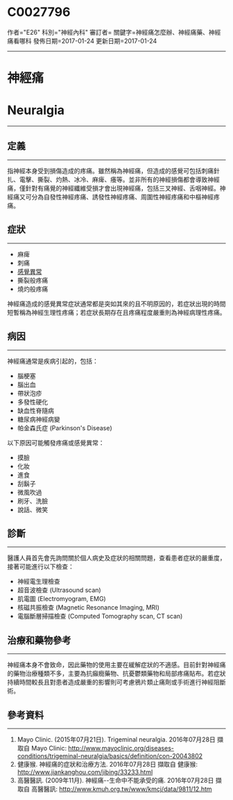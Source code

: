 # C0027796
作者="E26"
科別="神經內科"
審訂者=
關鍵字=神經痛怎麼辦、神經痛藥、神經痛看哪科
發佈日期=2017-01-24
更新日期=2017-01-24

----------
# 神經痛
# Neuralgia
----------
## 定義
----------

指神經本身受到損傷造成的疼痛。雖然稱為神經痛，但造成的感覺可包括刺痛針扎、電擊、撕裂、灼熱、冰冷、麻痺、癢等。並非所有的神經損傷都會導致神經痛，僅針對有痛覺的神經纖維受損才會出現神經痛，包括三叉神經、舌咽神經。神經痛又可分為自發性神經疼痛、誘發性神經疼痛、周圍性神經疼痛和中樞神經疼痛。

## 症狀
----------
- 麻痺
- 刺痛
- [感覺異常](C0030554)
- 撕裂般疼痛
- 燒灼般疼痛

神經痛造成的感覺異常症狀通常都是突如其來的且不明原因的，若症狀出現的時間短暫稱為神經生理性疼痛；若症狀長期存在且疼痛程度嚴重則為神經病理性疼痛。

## 病因
----------

神經痛通常是疾病引起的，包括：

- 腦梗塞
- 腦出血
- 帶狀泡疹
- 多發性硬化
- 缺血性脊隨病
- 糖尿病神經病變
- 帕金森氏症 (Parkinson's Disease)

以下原因可能觸發疼痛或感覺異常：

- 摸臉
- 化妝
- 進食
- 刮鬍子
- 微風吹過
- 刷牙、洗臉
- 說話、微笑
## 診斷
----------

醫護人員首先會先詢問關於個人病史及症狀的相關問題，查看患者症狀的嚴重度，接著可能進行以下檢查：

- 神經電生理檢查
- 超音波檢查 (Ultrasound scan)
- 肌電圖 (Electromyogram, EMG)
- 核磁共振檢查 (Magnetic Resonance Imaging, MRI)
- 電腦斷層掃描檢查 (Computed Tomography scan, CT scan)
## 治療和藥物參考
----------

神經痛本身不會致命，因此藥物的使用主要在緩解症狀的不適感。目前針對神經痛的藥物治療種類不多，主要為抗癲癇藥物、抗憂鬱類藥物和局部疼痛貼布。若症狀持續時間較長且對患者造成嚴重的影響則可考慮鴉片類止痛劑或手術進行神經阻斷術。

## 參考資料
----------
1. Mayo Clinic. (2015年07月21日). Trigeminal neuralgia. 2016年07月28日 擷取自 Mayo Clinic:
  http://www.mayoclinic.org/diseases-conditions/trigeminal-neuralgia/basics/definition/con-20043802
2. 健康猴. 神經痛的症狀和治療方法. 2016年07月28日 擷取自 健康猴:
  http://www.jiankanghou.com/jibing/33233.html
3. 高醫醫訊. (2009年11月). 神經痛--生命中不能承受的痛. 2016年07月28日 擷取自 高醫醫訊:
  http://www.kmuh.org.tw/www/kmcj/data/9811/12.htm

